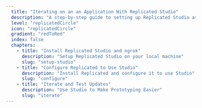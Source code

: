 ```yaml
---
  title: "Iterating on an an Application With Replicated Studio"
  description: "A step-by-step guide to setting up Replicated Studio as a prototyping environment for your Replicated releases."
  level: "replicatedCircle"
  icon: "replicatedCircle"
  gradient: "redToRed"
  index: false
  chapters:
    - title: "Install Replicated Studio and ngrok"
      description: "Setup Replicated Studio on your local machine"
      slug: "setup-studio"
    - title: "Configure Replicated to Use Studio"
      description: "Install Replicated and configure it to use Studio"
      slug: "configure"
    - title: "Iterate and Test Updates"
      description: "Use Studio to Make Prototyping Easier"
      slug: "iterate"
---
```

